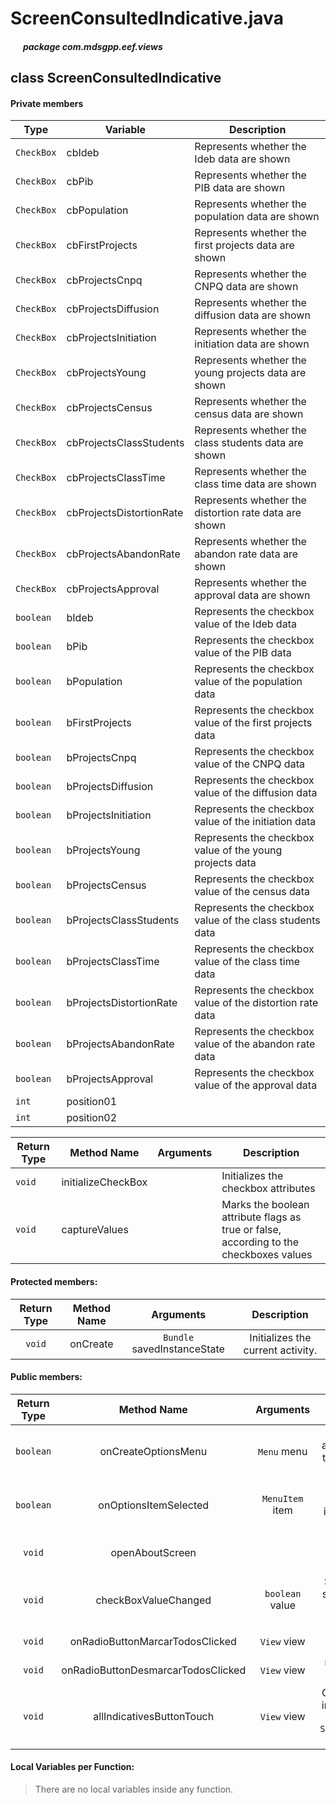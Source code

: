 # ScreenConsultedIndicative.java

##### &nbsp;&nbsp;&nbsp;&nbsp;&nbsp;&nbsp;package com.mdsgpp.eef.views

## class ScreenConsultedIndicative

#### Private members

| Type     | Variable                     | Description                     |
|----------|------------------------------|---------------------------------|
| `CheckBox` | cbIdeb | Represents whether the Ideb data are shown |
| `CheckBox` | cbPib | Represents whether the PIB data are shown |
| `CheckBox` | cbPopulation | Represents whether the population data are shown |
| `CheckBox` | cbFirstProjects | Represents whether the first projects data are shown |
| `CheckBox` | cbProjectsCnpq | Represents whether the CNPQ data are shown |
| `CheckBox` | cbProjectsDiffusion | Represents whether the diffusion data are shown |
| `CheckBox` | cbProjectsInitiation | Represents whether the initiation data are shown |
| `CheckBox` | cbProjectsYoung | Represents whether the young projects data are shown |
| `CheckBox` | cbProjectsCensus | Represents whether the census data are shown |
| `CheckBox` | cbProjectsClassStudents | Represents whether the class students data are shown |
| `CheckBox` | cbProjectsClassTime | Represents whether the class time data are shown |   
| `CheckBox` | cbProjectsDistortionRate | Represents whether the distortion rate data are shown |
| `CheckBox` | cbProjectsAbandonRate | Represents whether the abandon rate data are shown |
| `CheckBox` | cbProjectsApproval | Represents whether the approval data are shown |
| `boolean` | bIdeb | Represents the checkbox value of the Ideb data |
| `boolean` | bPib | Represents the checkbox value of the PIB data |
| `boolean` | bPopulation | Represents the checkbox value of the population data |
| `boolean` | bFirstProjects | Represents the checkbox value of the first projects data |
| `boolean` | bProjectsCnpq | Represents the checkbox value of the CNPQ data |
| `boolean` | bProjectsDiffusion | Represents the checkbox value of the diffusion data |
| `boolean` | bProjectsInitiation | Represents the checkbox value of the initiation data |
| `boolean` | bProjectsYoung | Represents the checkbox value of the young projects data |
| `boolean` | bProjectsCensus | Represents the checkbox value of the census data |
| `boolean` | bProjectsClassStudents | Represents the checkbox value of the class students data |
| `boolean` | bProjectsClassTime | Represents the checkbox value of the class time data |   
| `boolean` | bProjectsDistortionRate | Represents the checkbox value of the distortion rate data |
| `boolean` | bProjectsAbandonRate | Represents the checkbox value of the abandon rate data |
| `boolean` | bProjectsApproval | Represents the checkbox value of the approval data |
| `int` | position01 |  |
| `int` | position02 |  |

| Return Type | Method Name |   Arguments   |   Description     |
|-------------|-------------|---------------|-------------------|
|   `void`    | initializeCheckBox |        | Initializes the checkbox attributes |
|   `void`    |    captureValues   |        | Marks the boolean attribute flags as true or false, according to the checkboxes values |

#### Protected members:

| Return Type | Method Name | Arguments | Description |
|:-----------:|:-----------:|:---------:|:-----------:|
|   `void`    |  onCreate   | `Bundle` savedInstanceState | Initializes the current activity. |

#### Public members:

| Return Type | Method Name | Arguments | Description |
|:-----------:|:-----------:|:---------:|:-----------:|
|  `boolean`  |  onCreateOptionsMenu   | `Menu` menu | Inflate the menu and adds items to the action bar if it is present. |
|  `boolean`  |  onOptionsItemSelected   | `MenuItem` item | Treats the selection interaction of the current activity. |
| `void` | openAboutScreen | | Opens the description screen. |
| `void` | checkBoxValueChanged | `boolean` value | Sets `value` to the selected attribute of all the checkboxes. |
| `void` | onRadioButtonMarcarTodosClicked | `View` view | Checks all the checkboxes |
| `void` | onRadioButtonDesmarcarTodosClicked | `View` view | Unchecks all the checkboxes |
| `void` | allIndicativesButtonTouch | `View` view | Callback to the all indicatives button touch. Shows `ScreenQueryResult` screen. |



#### Local Variables per Function:

> There are no local variables inside any function.
